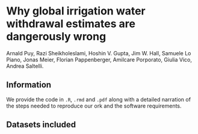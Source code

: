 
# Why global irrigation water withdrawal estimates are dangerously wrong 

Arnald Puy, Razi Sheikholeslami, Hoshin V. Gupta, Jim W. Hall, Samuele Lo Piano, Jonas Meier, Florian Pappenberger, Amilcare Porporato, Giulia Vico, Andrea Saltelli.

## Information
We provide the code in `.R`, `.rmd` and `.pdf` along with a detailed narration of the steps needed to reproduce our ork and the software requirements.

## Datasets included

